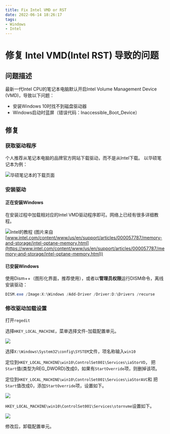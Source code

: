 ```yaml
---
title: Fix Intel VMD or RST
date: 2022-06-14 18:26:17
tags:
- Windows
- Intel
---
```


# 修复 Intel VMD(Intel RST) 导致的问题

## 问题描述

最新一代Intel CPU的笔记本电脑默认开启Intel Volume Management Device (VMD)，导致以下问题：

- 安装Windows 10时找不到磁盘驱动器
- Windows启动时蓝屏（错误代码：Inaccessible_Boot_Device）

## 修复

### 获取驱动程序

个人推荐从笔记本电脑的品牌官方网站下载驱动，而不是从Intel下载。
以华硕笔记本为例：

![华硕笔记本的下载页面](asus.png)

### 安装驱动

#### 正在安装Windows

在安装过程中加载相对应的Intel VMD驱动程序即可。网络上已经有很多详细教程。

![Intel的教程](57787_image2.png)
(图片来自 [www.intel.com/content/www/us/en/support/articles/000057787/memory-and-storage/intel-optane-memory.html](https://www.intel.com/content/www/us/en/support/articles/000057787/memory-and-storage/intel-optane-memory.html))

#### 已安装Windows

使用Dism++（图形化界面，推荐使用），或者以**管理员权限**运行DISM命令，离线安装驱动：

```powershell
DISM.exe /Image:X:\Windows /Add-Driver /Driver:D:\Drivers /recurse
```

### 修改驱动加载设置

打开`regedit`

选择`HKEY_LOCAL_MACHINE`，菜单选择文件-加载配置单元。

![](regedit-load.png)

选择`X:\Windows\System32\config\SYSTEM`文件，项名称输入`win10`

定位到`HKEY_LOCAL_MACHINE\win10\ControlSet001\Services\iaStorVD`，
把`Start`值(类型为REG_DWORD)改成0，如果有`StartOverride`项，则删掉该项。

定位到`HKEY_LOCAL_MACHINE\win10\ControlSet001\Services\iaStorAVC`和
把`Start`值改成0，添加`StartOverride`项，设置如下。

![](iaStorAVC.png)

`HKEY_LOCAL_MACHINE\win10\ControlSet001\Services\stornvme`设置如下。

![](stornvme.png)

修改后，卸载配置单元。
